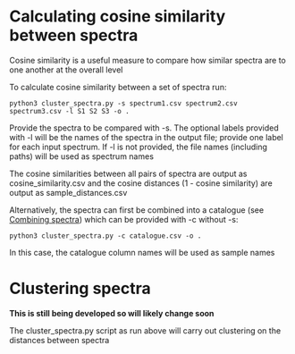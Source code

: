 # Calculating cosine similarity between spectra

Cosine similarity is a useful measure to compare how similar spectra are to one another at the overall level

To calculate cosine similarity between a set of spectra run:
```
python3 cluster_spectra.py -s spectrum1.csv spectrum2.csv spectrum3.csv -l S1 S2 S3 -o .
```

Provide the spectra to be compared with -s. The optional labels provided with -l will be the names of the spectra in the output file; provide one label for each input spectrum. If -l is not provided, the file names (including paths) will be used as spectrum names

The cosine similarities between all pairs of spectra are output as cosine_similarity.csv and the cosine distances (1 - cosine similarity) are output as sample_distances.csv

Alternatively, the spectra can first be combined into a catalogue (see [Combining spectra](https://chrisruis.github.io/MutTui/#/Combining_spectra)) which can be provided with -c without -s:
```
python3 cluster_spectra.py -c catalogue.csv -o .
```

In this case, the catalogue column names will be used as sample names

# Clustering spectra

**This is still being developed so will likely change soon**

The cluster_spectra.py script as run above will carry out clustering on the distances between spectra
